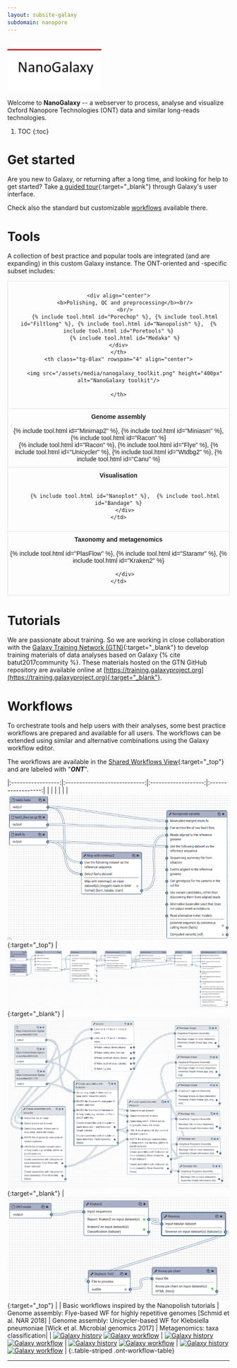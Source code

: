 ```yaml
---
layout: subsite-galaxy
subdomain: nanopore
---
```



<br/>
<img src="/assets/media/nanogalaxy_logo.png" height="100px" alt="NanoGalaxy logo"/>

Welcome to **NanoGalaxy**  -- a webserver to process, analyse and visualize Oxford Nanopore Technologies (ONT) data and similar long-reads technologies.


1. TOC
{:toc}


# Get started

Are you new to Galaxy, or returning after a long time, and looking for help to get started?
Take [a guided tour](https://nanopore.usegalaxy.eu/tours/core.galaxy_ui){:target="_blank"} through Galaxy's user interface.

Check also the standard but customizable [workflows](#workflows) available there.

# Tools

A collection of best practice and popular tools are integrated (and are expanding) in this custom Galaxy instance. The ONT-oriented and -specific subset includes:

<style type="text/css">
.tg  {border-collapse:collapse;border-spacing:0;}
.tg td{font-family:Arial, sans-serif;font-size:14px;padding:10px 5px;border-style:solid;border-width:1px;overflow:hidden;word-break:normal;border-color:#dfe2e5;width:60%;}
.tg th{font-family:Arial, sans-serif;font-size:14px;font-weight:normal;padding:10px 5px;border-style:solid;border-width:1px;overflow:hidden;word-break:normal;border-color:#dfe2e5;}
.tg .tg-0lax{text-align:center;vertical-align:top}
</style>
<div align="center">
<table class="tg" width="50%">
  <tr>
    <th class="tg-0lax">

    <div align="center">
        <b>Polishing, QC and preprocessing</b><br/>
        <br/>
        {% include tool.html id="Porechop" %}, {% include tool.html id="Filtlong" %}, {% include tool.html id="Nanopolish" %},  {% include tool.html id="Poretools" %}
        {% include tool.html id="Medaka" %}
    </div>
    </th>
    <th class="tg-0lax" rowspan="4" align="center">
    
        <img src="/assets/media/nanogalaxy_toolkit.png" height="400px" alt="NanoGalaxy toolkit"/>
    
    </th>
  </tr>
  <tr>
    <td class="tg-0lax">
        <div align="center"><b>Genome assembly</b><br/>
        <br/>
        {% include tool.html id="Minimap2" %}, {% include tool.html id="Miniasm" %}, {% include tool.html id="Racon" %}
        <br/>
        {% include tool.html id="Racon" %}, {% include tool.html id="Flye" %}, {% include tool.html id="Unicycler" %}, {% include tool.html id="Wtdbg2" %}, {% include tool.html id="Canu" %}
        </div>
    </td>
  </tr>

  <tr>
    <td class="tg-0lax">
        <div align="center"><b>Visualisation</b><br/>
        <br/>

        {% include tool.html id="Nanoplot" %},  {% include tool.html id="Bandage" %}
        </div>
    </td>
  </tr>
  <tr>
    <td class="tg-0lax">
        <div align="center"><b>Taxonomy and metagenomics</b><br/>
        <br/>
        {% include tool.html id="PlasFlow" %},  {% include tool.html id="Staramr" %},  {% include tool.html id="Kraken2" %}

        </div>
    </td>
  </tr>


</table>
</div>


# Tutorials

We are passionate about training. So we are working in close collaboration with the [Galaxy Training Network (GTN)](https://galaxyproject.org/teach/gtn/){:target="_blank"} to develop training materials of data analyses based on Galaxy {% cite batut2017community %}. These materials hosted on the GTN GitHub repository are available online at [https://training.galaxyproject.org](https://training.galaxyproject.org){:target="_blank"}.

# Workflows

To orchestrate tools and help users with their analyses, some best practice workflows are prepared and available for all users.
The workflows can be extended using similar and alternative combinations using the Galaxy workflow editor.

The workflows are available in the [Shared Workflows View](https://nanopore.usegalaxy.eu/workflows/list_published){:target="_top"} and are labeled with "***ONT***".


|:-----------------:|:----------------------------:|:-------------------:|:------------------:|
|                   |                              |                     |                    |
|  [![Nanopolish workflow](/assets/media/nanogalaxy-nanopolish.png)](https://nanopore.usegalaxy.eu/u/milad/w/nanopolish-variants-tutorial){:target="_top"}                  | [![Ahrens et. al workflow](/assets/media/nanogalaxy-ahrens.png)](https://nanopore.usegalaxy.eu/u/milad/w/ont-assembly-flye-ahrens){:target="_blank"}                                 |  [![Wick et. al workflow ](/assets/media/nanogalaxy-wick.png)](https://usegalaxy.eu/u/milad/w/workflow-wick-etal-ont){:target="_blank"} | [![Metagenomics workflow](/assets/media/nanogalaxy-kraken.png)](https://nanopore.usegalaxy.eu/u/milad/w/metagenomics-krakan2){:target="_top"} |
|  Basic workflows inspired by the Nanopolish tutorials | Genome assembly: Flye-based WF for highly repetitive genomes [Schmid et al. NAR 2018] | Genome assembly: Unicycler-based WF for Klebsiella pneumoniae [Wick et al.  Microbial genomics 2017]  | Metagenomics: taxa classification|
| [![Galaxy history](https://img.shields.io/static/v1?label=history&message=view&color=blue)](https://usegalaxy.eu/u/milad/h/nanopolish-tutorial) [![Galaxy workflow](https://img.shields.io/static/v1?label=workflow&message=run&color=blue)](https://nanopore.usegalaxy.eu/u/milad/w/nanopolish-variants-tutorial)  |  [![Galaxy history](https://img.shields.io/static/v1?label=history&message=view&color=blue)](https://usegalaxy.eu/u/milad/h/ahrens-nanopore-gmmap) [![Galaxy workflow](https://img.shields.io/static/v1?label=workflow&message=run&color=blue)](https://nanopore.usegalaxy.eu/u/milad/w/ont-assembly-flye-ahrens)                            |   [![Galaxy history](https://img.shields.io/static/v1?label=history&message=view&color=blue)](https://usegalaxy.eu/u/milad/h/wick-etal-nanopore) [![Galaxy workflow](https://img.shields.io/static/v1?label=workflow&message=run&color=blue)](https://usegalaxy.eu/u/milad/h/wick-etal-nanopore)  | [![Galaxy history](https://img.shields.io/static/v1?label=history&message=view&color=blue)](https://usegalaxy.eu/u/milad/h/nanoporebeerdecodechimaytriple) [![Galaxy workflow](https://img.shields.io/static/v1?label=workflow&message=run&color=blue)](https://nanopore.usegalaxy.eu/u/milad/w/metagenomics-krakan2)           |
{:.table-striped .ont-workflow-table}




------

